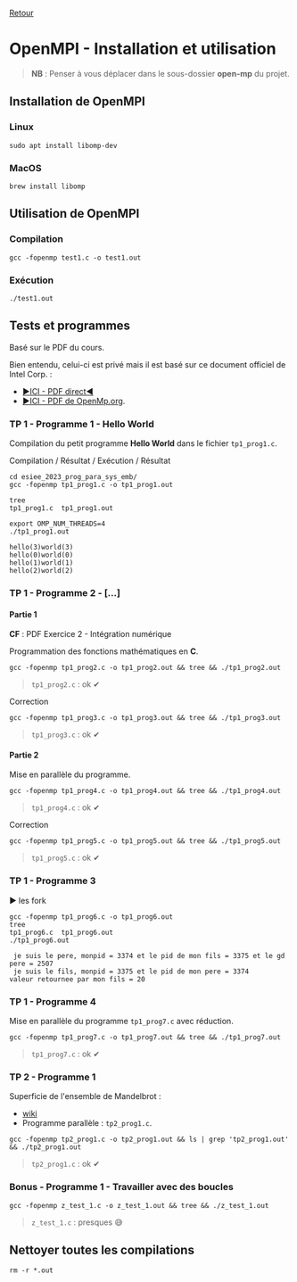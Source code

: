 [Retour](../../)

# OpenMPI - Installation et utilisation

> **NB** : Penser à vous déplacer dans le sous-dossier **open-mp** du projet.

## Installation de OpenMPI

### Linux

```
sudo apt install libomp-dev
```

### MacOS

```
brew install libomp
```

## Utilisation de OpenMPI

### Compilation

```
gcc -fopenmp test1.c -o test1.out
```

### Exécution

```
./test1.out
```

## Tests et programmes

Basé sur le PDF du cours.

Bien entendu, celui-ci est privé mais il est basé sur ce document officiel de Intel Corp. :
- [▶ICI - PDF direct◀](docs/omp-hands-on-SC08.pdf)
- [▶ICI - PDF de OpenMp.org](https://www.openmp.org/wp-content/uploads/omp-hands-on-SC08.pdf).

### TP 1 - Programme 1 - Hello World

Compilation du petit programme **Hello World** dans le fichier `tp1_prog1.c`.

Compilation / Résultat / Exécution / Résultat

```
cd esiee_2023_prog_para_sys_emb/
gcc -fopenmp tp1_prog1.c -o tp1_prog1.out

tree
tp1_prog1.c  tp1_prog1.out

export OMP_NUM_THREADS=4
./tp1_prog1.out

hello(3)world(3) 
hello(0)world(0) 
hello(1)world(1) 
hello(2)world(2) 
```

### TP 1 - Programme 2 - [...]

#### Partie 1

**CF** : PDF Exercice 2 - Intégration numérique

Programmation des fonctions mathématiques en **C**.

```
gcc -fopenmp tp1_prog2.c -o tp1_prog2.out && tree && ./tp1_prog2.out
```

> `tp1_prog2.c` : ok ✔

Correction

```
gcc -fopenmp tp1_prog3.c -o tp1_prog3.out && tree && ./tp1_prog3.out
```

> `tp1_prog3.c` : ok ✔

#### Partie 2

Mise en parallèle du programme.

```
gcc -fopenmp tp1_prog4.c -o tp1_prog4.out && tree && ./tp1_prog4.out
```

> `tp1_prog4.c` : ok ✔

Correction

```
gcc -fopenmp tp1_prog5.c -o tp1_prog5.out && tree && ./tp1_prog5.out
```

> `tp1_prog5.c` : ok ✔

### TP 1 - Programme 3

▶ les fork

```
gcc -fopenmp tp1_prog6.c -o tp1_prog6.out
tree
tp1_prog6.c  tp1_prog6.out
./tp1_prog6.out

 je suis le pere, monpid = 3374 et le pid de mon fils = 3375 et le gd pere = 2507
 je suis le fils, monpid = 3375 et le pid de mon pere = 3374
valeur retournee par mon fils = 20
```

### TP 1 - Programme 4

Mise en parallèle du programme `tp1_prog7.c` avec réduction.

```
gcc -fopenmp tp1_prog7.c -o tp1_prog7.out && tree && ./tp1_prog7.out
```

> `tp1_prog7.c` : ok ✔

### TP 2 - Programme 1

Superficie de l'ensemble de Mandelbrot :
- [wiki](https://fr.wikipedia.org/wiki/Ensemble_de_Mandelbrot)
- Programme parallèle : `tp2_prog1.c`.

```
gcc -fopenmp tp2_prog1.c -o tp2_prog1.out && ls | grep 'tp2_prog1.out' && ./tp2_prog1.out
```

> `tp2_prog1.c` : ok ✔

### Bonus - Programme 1 - Travailler avec des boucles

```
gcc -fopenmp z_test_1.c -o z_test_1.out && tree && ./z_test_1.out
```

> `z_test_1.c` : presques 😅

## Nettoyer toutes les compilations

```
rm -r *.out
```